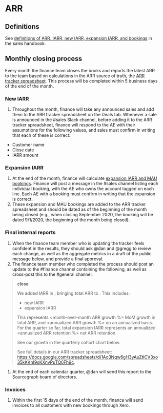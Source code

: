 # ARR

## Definitions

See [definitions of ARR, IARR, new IARR, expansion IARR, and bookings](../../sales/index.md#definitions) in the sales handbook.

## Monthly closing process

Every month the finance team closes the books and reports the latest ARR to the team based on calculations in the ARR source of truth, the [ARR tracker spreadsheet](https://docs.google.com/spreadsheets/d/1Ao3Nqw6gH3yAuZtICV3xo35kKKnI9oKXnvPuTQ0Fh9c/edit). This process will be completed within 5 business days of the end of the month.

### New IARR

1. Throughout the month, finance will take any announced sales and add them to the ARR tracker spreadsheet on the Deals tab. Whenever a sale is announced in the #sales Slack channel, before adding it to the ARR tracker spreadsheet, finance will respond to the AE with their assumptions for the following values, and sales must confirm in writing that each of these is correct:
  - Customer name
  - Close date
  - IARR amount

### Expansion IARR

1. At the end of the month, finance will calculate [expansion IARR and MAU bookings](https://docs.google.com/spreadsheets/d/1tRcz3bNOho1TyWvrYSv37RIYcQs7I0i05-5eKwLq8TI/edit#gid=0). Finance will post a message in the #sales channel listing each individual booking, with the AE who owns the account tagged on each line. Each AE with a booking must confirm in writing that the expansion is correct.
1. These expansion and MAU bookings are added to the ARR tracker spreadsheet and should be dated as of the beginning of the month being closed (e.g., when closing September 2020, the booking will be dated 9/1/2020, the beginning of the month being closed).

### Final internal reports

1. When the finance team member who is updating the tracker feels confident in the results, they should ask @dan and @gregg to review each change, as well as the aggregate metrics in a draft of the public message below, and provide a final approval.
1. The finance team member who completed the process should post an update to the #finance channel containing the following, as well as cross-post this to the #general channel.

>**<month> close**
>
>We added <closing IARR> IARR in <month>, bringing total ARR to <closing ARR>. This includes:
>* <new IARR> new IARR
>* <expansion IARR> expansion IARR
>
>This represents <month-over-month ARR growth %> MoM growth in total ARR, and <annualized ARR growth %> on an annualized basis. For the quarter so far, total expansion IARR represents an annualized <annualized ARR retention %> net ARR retention.
>
>See our growth in the quarterly cohort chart below:
>
><screenshot of the quarterly ARR by cohort chart>
>
>See full details in our ARR tracker spreadsheet: https://docs.google.com/spreadsheets/d/1Ao3Nqw6gH3yAuZtICV3xo35kKKnI9oKXnvPuTQ0Fh9c.

1. At the end of each calendar quarter, @dan will send this report to the Sourcegraph board of directors.

### Invoices

1. Within the first 15 days of the end of the month, finance will send invoices to all customers with new bookings through Xero.
